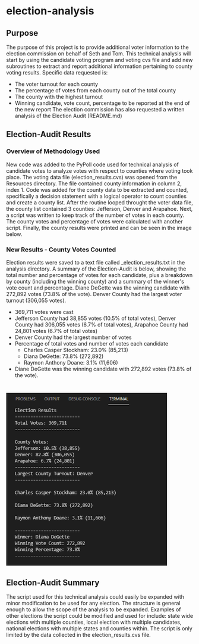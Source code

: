 # election-analysis
## Purpose
The purpose of this project is to provide additional voter information to the election commission on behalf of Seth and Tom.   This technical analysis will start by using the candidate voting program and voting cvs file and add new subroutines to extract and report additional information pertaining to county voting results. 
Specific data requested is:
* The voter turnout for each county
* The percentage of votes from each county out of the total county
* The county with the highest turnout
* Winning candidate, vote count, percentage to be reported at the end of the new report
The election commission has also requested a written analysis of the Election Audit (README.md)
## Election-Audit Results
### Overview of Methodology Used
New code was added to the PyPoll code used for technical analysis of candidate votes to analyze votes with respect to counties where voting took place.  The voting data file (election_results.cvs) was opened from the Resources directory.  The file contained county information in column 2, index 1.  Code was added for the county data to be extracted and counted, specifically a decision statement with a logical operator to count counties and create a county list.  After the routine looped throught the voter data file, the county list contained 3 counties: Jefferson, Denver and Arapahoe.  Next, a script was written to keep track of the number of votes in each county.  The county votes and percentage of votes were calculated with another script.  Finally, the county results were printed and can be seen in the image below.
### New Results - County Votes Counted 
Election results were saved to a text file called _election_results.txt in the analysis directory.
A summary of the Election-Audit is below, showing the total number and percentage of votes for each candidate, plus a breakdown by county (including the winning county) and a summary of the winner's vote count and percentage. Diane DeGette was the winning candidate with 272,892 votes (73.8% of the vote).  Denver County had the largest voter turnout (306,055 votes).

* 369,711 votes were cast
* Jefferson County had 38,855 votes (10.5% of total votes), Denver County had 306,055 votes (6.7% of total votes), Arapahoe County had 24,801 votes (6.7% of total votes)
* Denver County had the largest number of votes
* Percentage of total votes and number of votes each candidate
    - Charles Casper Stockham: 23.0% (85,213)
    - Diana DeGette: 73.8% (272,892)
    - Raymon Anthony Doane: 3.1% (11,606)
* Diane DeGette was the winning candidate with 272,892 votes (73.8% of the vote). 
#
![Election Results](https://github.com/jcsargis00/election-analysis/blob/main/analysis/electionresultcmdline.PNG)
## Election-Audit Summary
The script used for this technical analysis could easily be expanded with minor modification to be used for any election.  The structure is general enough to allow the scope of the analysis to be expanded.  Examples of other elections the script could be modified and used for include: state wide elections with multiple counties, local election with multiple candidates, national elections with multiple states and counties within.  The script is only limited by the data collected in the election_results.cvs file.  
